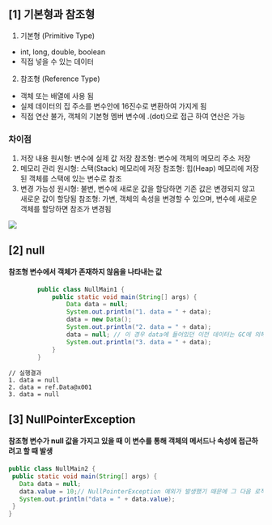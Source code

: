 ## [1] 기본형과 참조형

1. 기본형 (Primitive Type)
- int, long, double, boolean
- 직접 넣을 수 있는 데이터
2. 참조형 (Reference Type)
- 객체 또는 배열에 사용 됨
- 실제 데이터의 집 주소를 변수안에 16진수로 변환하여 가지게 됨
- 직접 연산 불가, 객체의 기본형 멤버 변수에 .(dot)으로 접근 하여 연산은 가능

### 차이점 

1. 저장 내용
원시형: 변수에 실제 값 저장
참조형: 변수에 객체의 메모리 주소 저장
2. 메모리 관리
원시형: 스택(Stack) 메모리에 저장
참조형: 힙(Heap) 메모리에 저장된 객체를 스택에 있는 변수로 참조
3. 변경 가능성
원시형: 불변, 변수에 새로운 값을 할당하면 기존 값은 변경되지 않고 새로운 값이 할당됨
참조형: 가변, 객체의 속성을 변경할 수 있으며, 변수에 새로운 객체를 할당하면 참조가 변경됨

![](https://velog.velcdn.com/images/boram0415/post/8e644f50-5e71-4205-aa2a-c3591789294b/image.png)

## [2] null

#### 참조형 변수에서 객체가 존재하지 않음을 나타내는 값

```java
        public class NullMain1 {
            public static void main(String[] args) {
                Data data = null;
                System.out.println("1. data = " + data);
                data = new Data();
                System.out.println("2. data = " + data);
                data = null; // 이 경우 data에 들어있던 이전 데이터는 GC에 의해 자동 제거
                System.out.println("3. data = " + data);
            }
        }
```
```
// 실행결과
1. data = null
2. data = ref.Data@x001
3. data = null
```

## [3] NullPointerException
#### 참조형 변수가 null 값을 가지고 있을 때 이 변수를 통해 객체의 메서드나 속성에 접근하려고 할 때 발생

```java
public class NullMain2 {
 public static void main(String[] args) {
   Data data = null;
   data.value = 10;// NullPointerException 예외가 발생했기 때문에 그 다음 로직은 수행 안됨
   System.out.println("data = " + data.value);
 }
}
```
